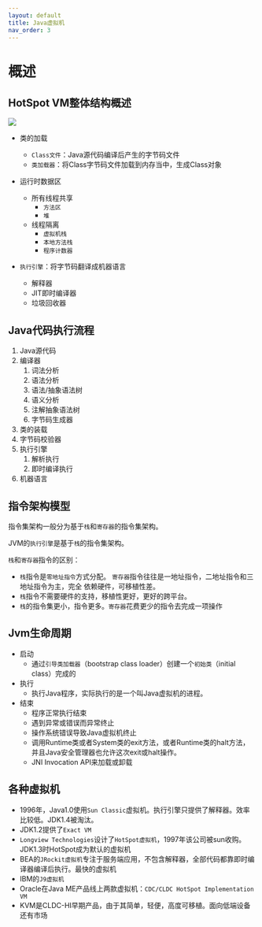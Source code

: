 ```yaml
---
layout: default
title: Java虚拟机
nav_order: 3
---
```


# 概述

## HotSpot VM整体结构概述

![](https://cdn.jsdelivr.net/gh/guosonglu/images@master/blog-img/20220310214603.png)

- 类的加载
  - `Class文件`：Java源代码编译后产生的字节码文件
  - `类加载器`：将Class字节码文件加载到内存当中，生成Class对象

- 运行时数据区
  - 所有线程共享
    - `方法区`
    - `堆`
  - 线程隔离
    - `虚拟机栈`
    - `本地方法栈`
    - `程序计数器`
    
- `执行引擎`：将字节码翻译成机器语言
  - 解释器
  - JIT即时编译器
  - 垃圾回收器


## Java代码执行流程

1. Java源代码
2. 编译器
   1. 词法分析
   2. 语法分析
   3. 语法/抽象语法树
   4. 语义分析
   5. 注解抽象语法树
   6. 字节码生成器
3. 类的装载
4. 字节码校验器
5. 执行引擎
   1. 解析执行
   2. 即时编译执行
6. 机器语言

## 指令架构模型

指令集架构一般分为基于`栈`和`寄存器`的指令集架构。

JVM的`执行引擎`是基于`栈`的指令集架构。

`栈`和`寄存器`指令的区别：

- `栈`指令是`零地址指令`方式分配。
  `寄存器`指令往往是一地址指令，二地址指令和三地址指令为主，完全
  依赖硬件，可移植性差。
- `栈`指令不需要硬件的支持，移植性更好，更好的跨平台。
- `栈`的指令集更小，指令更多。`寄存器`花费更少的指令去完成一项操作

## Jvm生命周期

- 启动
    - 通过`引导类加载器`（bootstrap class loader）创建一个`初始类`（initial class）完成的
- 执行
    - 执行Java程序，实际执行的是一个叫Java虚拟机的进程。
- 结束
    - 程序正常执行结束
    - 遇到异常或错误而异常终止
    - 操作系统错误导致Java虚拟机终止
    - 调用Runtime类或者System类的exit方法，或者Runtime类的halt方法，并且Java安全管理器也允许这次exit或halt操作。
    - JNI Invocation API来加载或卸载

## 各种虚拟机

- 1996年，Java1.0使用`Sun Classic`虚拟机。执行引擎只提供了解释器。效率比较低。JDK1.4被淘汰。
- JDK1.2提供了`Exact VM`
- `Longview Technologies`设计了`HotSpot虚拟机`，1997年该公司被sun收购。JDK1.3时HotSpot成为默认的虚拟机
- BEA的`JRockit虚拟机`专注于服务端应用，不包含解释器，全部代码都靠即时编译器编译后执行。最快的虚拟机
- IBM的`J9虚拟机`
- Oracle在Java ME产品线上两款虚拟机：`CDC/CLDC HotSpot Implementation VM`
- KVM是CLDC-HI早期产品，由于其简单，轻便，高度可移植。面向低端设备还有市场

